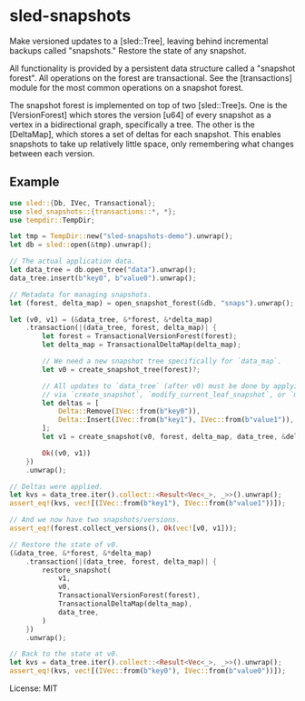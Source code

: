# sled-snapshots

Make versioned updates to a [sled::Tree], leaving behind incremental backups called "snapshots." Restore the state of any
snapshot.

All functionality is provided by a persistent data structure called a "snapshot forest". All operations on the forest are
transactional. See the [transactions] module for the most common operations on a snapshot forest.

The snapshot forest is implemented on top of two [sled::Tree]s. One is the [VersionForest] which stores the version [u64] of
every snapshot as a vertex in a bidirectional graph, specifically a tree. The other is the [DeltaMap], which stores a set of
deltas for each snapshot. This enables snapshots to take up relatively little space, only remembering what changes between
each version.

## Example

```rust
use sled::{Db, IVec, Transactional};
use sled_snapshots::{transactions::*, *};
use tempdir::TempDir;

let tmp = TempDir::new("sled-snapshots-demo").unwrap();
let db = sled::open(&tmp).unwrap();

// The actual application data.
let data_tree = db.open_tree("data").unwrap();
data_tree.insert(b"key0", b"value0").unwrap();

// Metadata for managing snapshots.
let (forest, delta_map) = open_snapshot_forest(&db, "snaps").unwrap();

let (v0, v1) = (&data_tree, &*forest, &*delta_map)
    .transaction(|(data_tree, forest, delta_map)| {
        let forest = TransactionalVersionForest(forest);
        let delta_map = TransactionalDeltaMap(delta_map);

        // We need a new snapshot tree specifically for `data_map`.
        let v0 = create_snapshot_tree(forest)?;

        // All updates to `data_tree` (after v0) must be done by applying `Delta`s
        // via `create_snapshot`, `modify_current_leaf_snapshot`, or `modify_leaf_snapshot`.
        let deltas = [
            Delta::Remove(IVec::from(b"key0")),
            Delta::Insert(IVec::from(b"key1"), IVec::from(b"value1")),
        ];
        let v1 = create_snapshot(v0, forest, delta_map, data_tree, &deltas)?;

        Ok((v0, v1))
    })
    .unwrap();

// Deltas were applied.
let kvs = data_tree.iter().collect::<Result<Vec<_>, _>>().unwrap();
assert_eq!(kvs, vec![(IVec::from(b"key1"), IVec::from(b"value1"))]);

// And we now have two snapshots/versions.
assert_eq!(forest.collect_versions(), Ok(vec![v0, v1]));

// Restore the state of v0.
(&data_tree, &*forest, &*delta_map)
    .transaction(|(data_tree, forest, delta_map)| {
        restore_snapshot(
            v1,
            v0,
            TransactionalVersionForest(forest),
            TransactionalDeltaMap(delta_map),
            data_tree,
        )
    })
    .unwrap();

// Back to the state at v0.
let kvs = data_tree.iter().collect::<Result<Vec<_>, _>>().unwrap();
assert_eq!(kvs, vec![(IVec::from(b"key0"), IVec::from(b"value0"))]);
```

License: MIT
